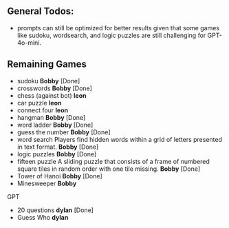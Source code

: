 ## General Todos:
- prompts can still be optimized for better results given that some games like sudoku, wordsearch, and logic puzzles are still challenging for GPT-4o-mini.

## Remaining Games
- sudoku **Bobby** [Done]
- crosswords **Bobby** [Done]
- chess (against bot) **leon** 
- car puzzle **leon**
- connect four **leon**
- hangman **Bobby** [Done]
- word ladder **Bobby** [Done]
- guess the number **Bobby** [Done]
- word search Players find hidden words within a grid of letters presented in text format. **Bobby** [Done]
- logic puzzles **Bobby** [Done]
- fifteen puzzle A sliding puzzle that consists of a frame of numbered square tiles in random order with one tile missing. **Bobby** [Done]
- Tower of Hanoi **Bobby** [Done]
- Minesweeper **Bobby**

GPT 
- 20 questions **dylan** [Done]
- Guess Who **dylan**